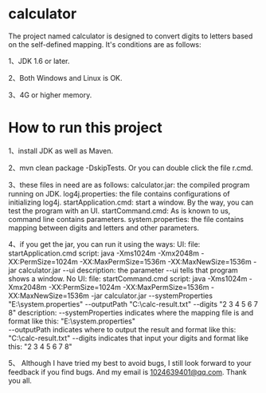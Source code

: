 # calculator

The project named calculator is designed to convert digits to letters based on the self-defined mapping. It's conditions are as follows: 

1、JDK 1.6 or later.

2、Both Windows and Linux is OK.

3、4G or higher memory.

# How to run this project

1、install JDK as well as Maven.

2、mvn clean package -DskipTests.
Or you can double click the file r.cmd.

3、these files in need are as follows:
    calculator.jar: the compiled program running on JDK.
    log4j.properties: the file contains configurations of initializing log4j.
    startApplication.cmd: start a window. By the way, you can test the program with an UI.
    startCommand.cmd: As is known to us, command line contains parameters.
    system.properties: the file contains mapping between digits and letters and other parameters.

4、if you get the jar, you can run it using the ways:
    UI:
        file: startApplication.cmd
        script: java -Xms1024m -Xmx2048m -XX:PermSize=1024m -XX:MaxPermSize=1536m -XX:MaxNewSize=1536m -jar calculator.jar --ui
        description: the parameter --ui tells that program shows a window.
    No UI:
        file: startCommand.cmd
        script: java -Xms1024m -Xmx2048m -XX:PermSize=1024m -XX:MaxPermSize=1536m -XX:MaxNewSize=1536m -jar calculator.jar --systemProperties "E:\system.properties" --outputPath "C:\calc-result.txt" --digits "2 3 4 5 6 7 8"
        description: 
            --systemProperties indicates where the mapping file is and format like this: "E:\system.properties"  
            --outputPath indicates where to output the result and format like this: "C:\calc-result.txt"
            --digits indicates that input your digits and format like this: "2 3 4 5 6 7 8"
            
5、
Although I have tried my best to avoid bugs, I still look forward to your feedback if you find bugs.
And my email is 1024639401@qq.com. Thank you all.




